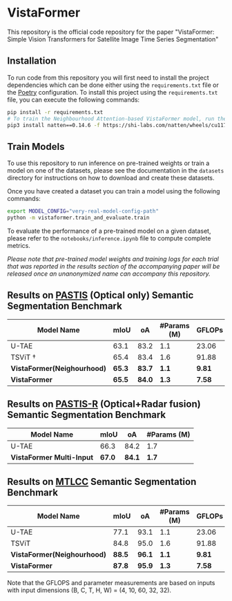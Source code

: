 # VistaFormer

This repository is the official code repository for the paper "VistaFormer: Simple Vision Transformers for Satellite Image Time Series Segmentation"

## Installation

To run code from this repository you will first need to install the project dependencies which can be done either using the `requirements.txt` file or the [Poetry](https://python-poetry.org/) configuration. To install this project using the `requirements.txt` file, you can execute the following commands:

```bash
pip install -r requirements.txt
# To train the Neighbourhood Attention-based VistaFormer model, run the following
pip3 install natten==0.14.6 -f https://shi-labs.com/natten/wheels/cu117/torch1.13/index.html
```

## Train Models

To use this repository to run inference on pre-trained weights or train a model on one of the datasets, please see the documentation in the `datasets` directory for instructions on how to download and create these datasets.

Once you have created a dataset you can train a model using the following commands:

```bash
export MODEL_CONFIG="very-real-model-config-path"
python -m vistaformer.train_and_evaluate.train
```

To evaluate the performance of a pre-trained model on a given dataset, please refer to the `notebooks/inference.ipynb` file to compute complete metrics.

*Please note that pre-trained model weights and training logs for each trial that was reported in the results section of the accompanying paper will be released once an unanonymized name can accompany this repository.*

## Results on [PASTIS](https://github.com/VSainteuf/pastis-benchmark) (Optical only) Semantic Segmentation Benchmark

| Model Name                    | mIoU     | oA       | #Params (M)  | GFLOPs   |
| ----------------------------- |--------- |--------- | ------------ | -------- |
| U-TAE                         | 63.1     | 83.2     | 1.1          | 23.06    |
| TSViT †                       | 65.4     | 83.4     | 1.6          | 91.88    |
| **VistaFormer(Neighourhood)** | **65.3** | **83.7** | **1.1**      | **9.81** |
| **VistaFormer**               | **65.5** | **84.0** | **1.3**      | **7.58** |

## Results on [PASTIS-R](https://github.com/VSainteuf/pastis-benchmark) (Optical+Radar fusion) Semantic Segmentation Benchmark

| Model Name                  | mIoU     | oA       | #Params (M)  |
| --------------------------- |--------- |--------- | ------------ |
| U-TAE                       | 66.3     | 84.2     | 1.7          |
| **VistaFormer Multi-Input** | **67.0** | **84.1** | **1.7**      |

## Results on [MTLCC](https://github.com/TUM-LMF/MTLCC) Semantic Segmentation Benchmark

| Model Name                    | mIoU     | oA       | #Params (M)  | GFLOPs   |
| ----------------------------- |--------- |--------- | ------------ | -------- |
| U-TAE                         | 77.1     | 93.1     | 1.1          | 23.06    |
| TSViT                         | 84.8     | 95.0     | 1.6          | 91.88    |
| **VistaFormer(Neighourhood)** | **88.5** | **96.1** | **1.1**      | **9.81** |
| **VistaFormer**               | **87.8** | **95.9** | **1.3**      | **7.58** |

Note that the GFLOPS and parameter measurements are based on inputs with input dimensions (B, C, T, H, W) = (4, 10, 60, 32, 32).
